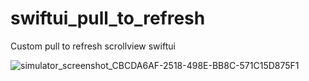 # swiftui_pull_to_refresh
Custom pull to refresh scrollview swiftui 

![simulator_screenshot_CBCDA6AF-2518-498E-BB8C-571C15D875F1](https://user-images.githubusercontent.com/87700277/138911559-7aa78623-0df9-4252-990b-dac94cea56d9.png)
